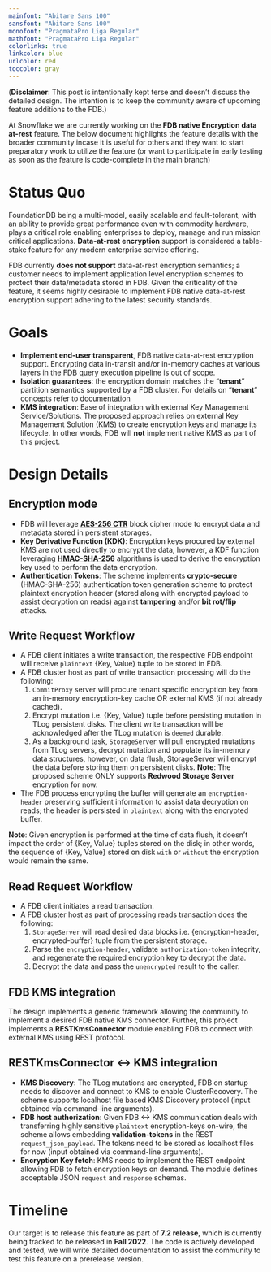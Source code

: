 ```yaml
---
mainfont: "Abitare Sans 100"
sansfont: "Abitare Sans 100"
monofont: "PragmataPro Liga Regular"
mathfont: "PragmataPro Liga Regular"
colorlinks: true
linkcolor: blue
urlcolor: red
toccolor: gray
---
```

(**Disclaimer**: This post is intentionally kept terse and doesn’t discuss the detailed design. The intention is to keep the community aware of upcoming feature additions to the FDB.)

At Snowflake we are currently working on the **FDB native Encryption data at-rest** feature. The below document highlights the feature details with the broader community incase it is useful for others and they want to start preparatory work to utilize the feature (or want to participate in early testing as soon as the feature is code-complete in the main branch)

# Status Quo

FoundationDB being a multi-model, easily scalable and fault-tolerant, with an ability to provide great performance even with commodity hardware, plays a critical role enabling enterprises to deploy, manage and run mission critical applications. **Data-at-rest encryption** support is considered a table-stake feature for any modern enterprise service offering. 


FDB currently **does not support** data-at-rest encryption semantics; a customer needs to implement application level encryption schemes to protect their data/metadata stored in FDB. Given the criticality of the feature, it seems highly desirable to implement FDB native data-at-rest encryption support adhering to the latest security standards. 

# Goals

* **Implement end-user transparent**, FDB native data-at-rest encryption support. Encrypting data in-transit and/or in-memory caches at various layers in the FDB query execution pipeline is out of scope. 
* **Isolation guarantees**: the encryption domain matches the “**tenant**” partition semantics supported by a FDB cluster.  For details on “**tenant**” concepts refer to  [documentation](https://apple.github.io/foundationdb/tenants.html?highlight=tenant)
* **KMS integration**: Ease of integration with external Key Management Service/Solutions. The proposed approach relies on external Key Management Solution (KMS) to create encryption keys and manage its lifecycle. In other words, FDB will **not** implement native KMS as part of this project.

# Design Details

## Encryption mode

* FDB will leverage **[AES-256 CTR](https://en.wikipedia.org/wiki/Block_cipher_mode_of_operation)** block cipher mode to encrypt data and metadata stored in persistent storages.
* **Key Derivative Function (KDK)**: Encryption keys procured by external KMS are not used directly to encrypt the data, however, a KDF function leveraging [**HMAC-SHA-256**](https://datatracker.ietf.org/doc/html/rfc4868) algorithms is used to derive the encryption key used to perform the data encryption. 
* **Authentication Tokens**: The scheme implements **crypto-secure** (HMAC-SHA-256) authentication token generation scheme to protect plaintext encryption header (stored along with encrypted payload to assist decryption on reads) against **tampering** and/or **bit rot/flip** attacks. 

## Write Request Workflow

* A FDB client initiates a write transaction, the respective FDB endpoint will receive `plaintext` {Key, Value} tuple to be stored in FDB.
* A FDB cluster host as part of write transaction processing will do the following:
   1. `CommitProxy` server will procure tenant specific encryption key from an in-memory encryption-key cache OR external KMS (if not already cached). 
   2. Encrypt mutation i.e. {Key, Value} tuple before persisting mutation in TLog persistent disks. The client write transaction will be acknowledged after the TLog mutation is `deemed` durable.
   3. As a background task, `StorageServer` will pull encrypted mutations from TLog servers, decrypt mutation and populate its in-memory data structures, however, on data flush, StorageServer will encrypt the data before storing them on persistent disks. 
**Note**: The proposed scheme ONLY supports **Redwood Storage Server** encryption for now.
* The FDB process encrypting the buffer will generate an `encryption-header` preserving sufficient information to assist data decryption on reads; the header is persisted in `plaintext` along with the encrypted buffer.

**Note**: Given encryption is performed at the time of data flush, it doesn’t impact the order of {Key, Value} tuples stored on the disk; in other words, the sequence of {Key, Value} stored on disk `with` or `without` the encryption would remain the same. 

## Read Request Workflow

* A FDB client initiates a read transaction.
* A FDB cluster host as part of processing reads transaction does the following:
    1. `StorageServer` will read desired data blocks i.e. {encryption-header, encrypted-buffer} tuple from the persistent storage. 
    2. Parse the `encryption-header`, validate `authorization-token` integrity, and regenerate the required encryption key to decrypt the data.
    3. Decrypt the data and pass the `unencrypted` result to the caller. 

## FDB KMS integration

The design implements a generic framework allowing the community to implement a desired FDB native KMS connector. Further, this project implements a **RESTKmsConnector** module enabling FDB to connect with external KMS using REST protocol.

## RESTKmsConnector <-> KMS integration

* **KMS Discovery**: The TLog mutations are encrypted, FDB on startup needs to discover and connect to KMS to enable ClusterRecovery. The scheme supports localhost file based KMS Discovery protocol (input obtained via command-line arguments).
* **FDB host authorization**: Given FDB <-> KMS communication deals with transferring highly sensitive `plaintext` encryption-keys on-wire, the scheme allows embedding **validation-tokens** in the REST `request_json_payload`. The tokens need to be stored as localhost files for now (input obtained via command-line arguments).
* **Encryption Key fetch**: KMS needs to implement the REST endpoint allowing FDB to fetch encryption keys on demand. The module defines acceptable JSON `request` and `response` schemas.

# Timeline

Our target is to release this feature as part of **7.2 release**, which is currently being tracked to be released in **Fall 2022**. The code is actively developed and tested, we will write detailed documentation to assist the community to test this feature on a prerelease version. 
